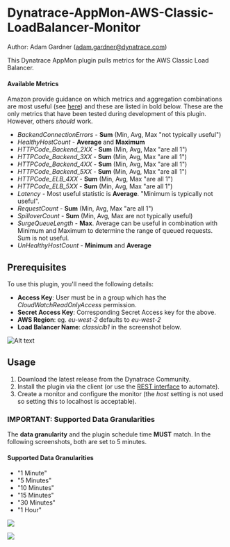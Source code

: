 # Dynatrace-AppMon-AWS-Classic-LoadBalancer-Monitor

Author: Adam Gardner (adam.gardner@dynatrace.com)

This Dynatrace AppMon plugin pulls metrics for the AWS Classic Load Balancer.

#### Available Metrics
Amazon provide guidance on which metrics and aggregation combinations are most useful (see [here](http://docs.aws.amazon.com/AmazonCloudWatch/latest/monitoring/elb-metricscollected.html#load-balancer-metric-dimensions-clb)) and these are listed in bold below. These are the only metrics that have been tested during development of this plugin. However, others *should* work.

- _BackendConnectionErrors_ - **Sum** (Min, Avg, Max "not typically useful")
- _HealthyHostCount_ - **Average** and **Maximum**
- _HTTPCode_Backend_2XX_ - **Sum** (Min, Avg, Max "are all 1")
- _HTTPCode_Backend_3XX_ - **Sum** (Min, Avg, Max "are all 1")
- _HTTPCode_Backend_4XX_ - **Sum** (Min, Avg, Max "are all 1")
- _HTTPCode_Backend_5XX_ - **Sum** (Min, Avg, Max "are all 1")
- _HTTPCode_ELB_4XX_ - **Sum** (Min, Avg, Max "are all 1")
- _HTTPCode_ELB_5XX_ - **Sum** (Min, Avg, Max "are all 1")
- _Latency_ - Most useful statistic is **Average**. "Minimum is typically not useful".
- _RequestCount_ - **Sum** (Min, Avg, Max "are all 1")
- _SpilloverCount_ - **Sum** (Min, Avg, Max are not typically useful)
- _SurgeQueueLength_ - **Max**.  Average can be useful in combination with Minimum and Maximum to determine the range of queued requests. Sum is not useful.
- _UnHealthyHostCount_ - **Minimum** and **Average**

## Prerequisites
To use this plugin, you'll need the following details:

- **Access Key**: User must be in a group which has the *CloudWatchReadOnlyAccess* permission.
- **Secret Access Key**: Corresponding Secret Access key for the above.
- **AWS Region**: eg. *eu-west-2* defaults to *eu-west-2*
- **Load Balancer Name**: *classiclb1* in the screenshot below.

![Alt text](http://i63.tinypic.com/wrjdrt.png)

## Usage

1. Download the latest release from the Dynatrace Community.
2. Install the plugin via the client (or use the [REST interface](https://community.dynatrace.com/community/pages/viewpage.action?pageId=221381697) to automate).
3. Create a monitor and configure the monitor (the *host* setting is not used so setting this to localhost is acceptable).

### IMPORTANT: Supported Data Granularities

The **data granularity** and the plugin schedule time **MUST** match. In the following screenshots, both are set to 5 minutes.

#### Supported Data Granularities

- "1 Minute"
- "5 Minutes"
- "10 Minutes"
- "15 Minutes"
- "30 Minutes"
- "1 Hour"

    
![](http://i63.tinypic.com/2mhwqkw.png)

![](http://i68.tinypic.com/243ex4k.png)
